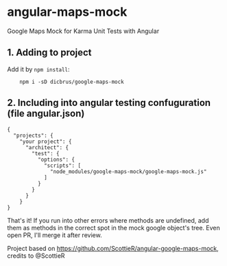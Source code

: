 # angular-maps-mock
Google Maps Mock for Karma Unit Tests with Angular 

## 1. Adding to project
Add it by `npm install`:
```
    npm i -sD dicbrus/google-maps-mock
```

## 2. Including into angular testing confuguration (file angular.json)
```
{
  "projects": {
    "your project": {
      "architect": {
        "test": {
          "options": {
            "scripts": [
              "node_modules/google-maps-mock/google-maps-mock.js"
            ]
          }
        }
      }
    }
}
```

That's it!  If you run into other errors where methods are undefined, add them as methods in the correct spot in the mock google object's tree. Even open PR, I'll merge it after review.

Project based on https://github.com/ScottieR/angular-google-maps-mock, credits to @ScottieR
